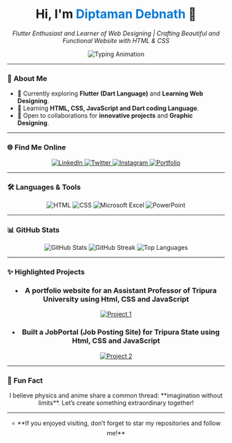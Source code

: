 <div align="center">
  <h1>Hi, I'm <span style="color: #0078D4;">Diptaman Debnath</span> 👋</h1>
  <p><em>Flutter Enthusiast and Learner of Web Designing | Crafting Beautiful and Functional Website with HTML & CSS</em></p>
<img src="https://readme-typing-svg.demolab.com?font=Fira+Code&size=22&pause=1000&color=0078D4&width=500&lines=Student+%7C+Graphics+Designing+%7C+Coding;Turning Ideas into Digital Reality 💡" alt="Typing Animation" />
</div>

---

### 🔭 **About Me**
- 🧪 Currently exploring **Flutter (Dart Language)** and **Learning Web Designing**.
- 🌱 Learning **HTML, CSS, JavaScript and Dart coding Language**.
- 🤝 Open to collaborations for **innovative projects** and **Graphic Designing**.

---

### 🌐 **Find Me Online**
<div align="center">
  <a href="https://linkedin.com/in/diptamandebnath" target="_blank">
    <img src="https://img.shields.io/badge/LinkedIn-0077B5?style=for-the-badge&logo=linkedin&logoColor=white" alt="LinkedIn" />
  </a>
  <a href="https://twitter.com/diptaman9999" target="_blank">
    <img src="https://img.shields.io/badge/Twitter-1DA1F2?style=for-the-badge&logo=twitter&logoColor=white" alt="Twitter" />
  </a>
  <a href="https://instagram.com/_diptaman9999" target="_blank">
    <img src="https://img.shields.io/badge/Instagram-E4405F?style=for-the-badge&logo=instagram&logoColor=white" alt="Instagram" />
  </a>
  <a href="https://diptamandebnath.github.io/resume" target="_blank">
    <img src="https://img.shields.io/badge/Portfolio-000000?style=for-the-badge&logo=githubpages&logoColor=white" alt="Portfolio" />
  </a>
</div>

---

### 🛠️ **Languages & Tools**
<div align="center">
  <img src="https://img.shields.io/badge/HTML-E34F26?style=for-the-badge&logo=html5&logoColor=white" alt="HTML" />
  <img src="https://img.shields.io/badge/CSS-1572B6?style=for-the-badge&logo=css3&logoColor=white" alt="CSS" />
  <img src="https://img.shields.io/badge/Microsoft_Excel-217346?style=for-the-badge&logo=microsoft-excel&logoColor=white" alt="Microsoft Excel" />
  <img src="https://img.shields.io/badge/PowerPoint-B7472A?style=for-the-badge&logo=microsoft-powerpoint&logoColor=white" alt="PowerPoint" />
</div>

---

### 📊 **GitHub Stats**
<div align="center">
  <img src="https://github-readme-stats.vercel.app/api?username=diptaman9999&show_icons=true&theme=radical" alt="GitHub Stats" />
  <img src="https://github-readme-streak-stats.herokuapp.com/?user=diptaman9999&theme=radical" alt="GitHub Streak" />
  <img src="https://github-readme-stats.vercel.app/api/top-langs/?username=diptaman9999&layout=compact&theme=radical" alt="Top Languages" />
</div>

---

### ✨ **Highlighted Projects**
<div align="center">
  <h3><li>A portfolio website for an Assistant Professor of Tripura University using Html, CSS and JavaScript</li></h3>
  <a href="https://drjayantapal.blogspot.com/">
    <img src="https://i.ibb.co/sHMYc3D/jp.jpg" alt="Project 1" />
  </a>
  <h3><li>Built a JobPortal (Job Posting Site) for Tripura State using Html, CSS and JavaScript</li></h3>
  <a href="https://www.jobsfortripura.in">
    <img src="https://i.ibb.co/CsWNQ2K/jobsfortripura.jpg" alt="Project 2" />
  </a>
</div>

---

### 🚀 **Fun Fact**
<div align="center">
  <p>I believe physics and anime share a common thread: **imagination without limits**. Let’s create something extraordinary together!</p>
</div>

---

<div align="center">
  ⭐️ **If you enjoyed visiting, don’t forget to star my repositories and follow me!**  
</div>

